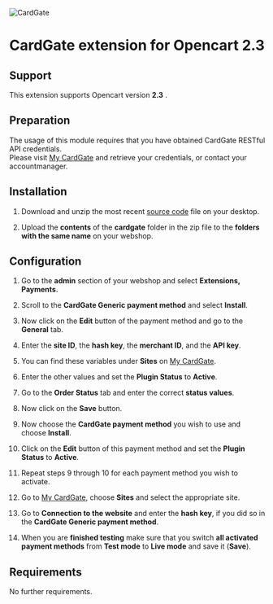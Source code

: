 ![CardGate](https://cdn.curopayments.net/thumb/200/logos/cardgate.png)

# CardGate extension for Opencart 2.3

## Support

This extension supports Opencart version **2.3** .

## Preparation

The usage of this module requires that you have obtained CardGate RESTful API credentials.  
Please visit [My CardGate](https://my.cardgate.com/) and retrieve your credentials, or contact your accountmanager.

## Installation

1. Download and unzip the most recent [source code](https://github.com/cardgate/opencart23/releases/) file on your desktop.

2. Upload the **contents** of the **cardgate** folder in the zip file to the **folders with the same name** on your webshop.

## Configuration

1. Go to the **admin** section of your webshop and select **Extensions, Payments**.  

2. Scroll to the **CardGate Generic payment method** and select **Install**.  

3. Now click on the **Edit** button of the payment method and go to the **General** tab. 

4. Enter the **site ID**, the **hash key**, the **merchant ID**, and the **API key**.  

5. You can find these variables under **Sites** on [My CardGate](https://my.cardgate.com/).  

6. Enter the other values and set the **Plugin Status** to **Active**.  

7. Go to the **Order Status** tab and enter the correct **status values**.  

8. Now click on the **Save** button.  

9. Now choose the **CardGate payment method** you wish to use and choose **Install**.  

10. Click on the **Edit** button of this payment method and set the **Plugin Status** to **Active**.

11. Repeat steps 9 through 10 for each payment method you wish to activate.

12. Go to [My CardGate](https://my.cardgate.com/), choose **Sites** and select the appropriate site.  
 
13. Go to **Connection to the website** and enter the **hash key**, if you did so in the **CardGate Generic payment method**.

14. When you are **finished testing** make sure that you switch **all activated payment methods** from **Test mode** to **Live mode** and save it (**Save**).

## Requirements

No further requirements.
